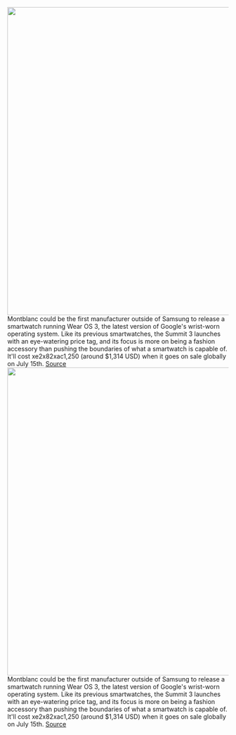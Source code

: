 <img src='https://cdn.vox-cdn.com/thumbor/DjL-6nXFTblKmh3b_l1klTwgQK8=/0x0:3830x2552/1200x800/filters:focal(1609x970:2221x1582)/cdn.vox-cdn.com/uploads/chorus_image/image/71003025/NEW_MTB_MB129272_NTE_01_01_T_2342256.0.jpg' width='700px' /><br/>
Montblanc could be the first manufacturer outside of Samsung to release a smartwatch running Wear OS 3, the latest version of Google's wrist-worn operating system. Like its previous smartwatches, the Summit 3 launches with an eye-watering price tag, and its focus is more on being a fashion accessory than pushing the boundaries of what a smartwatch is capable of. It'll cost xe2x82xac1,250 (around $1,314 USD) when it goes on sale globally on July 15th.
<a href='https://www.theverge.com/2022/6/22/23178170/montblanc-summit-3-smartwatch-wear-os-3-price-release-date-features'> Source <a/><img src='https://cdn.vox-cdn.com/thumbor/DjL-6nXFTblKmh3b_l1klTwgQK8=/0x0:3830x2552/1200x800/filters:focal(1609x970:2221x1582)/cdn.vox-cdn.com/uploads/chorus_image/image/71003025/NEW_MTB_MB129272_NTE_01_01_T_2342256.0.jpg' width='700px' /><br/>
Montblanc could be the first manufacturer outside of Samsung to release a smartwatch running Wear OS 3, the latest version of Google's wrist-worn operating system. Like its previous smartwatches, the Summit 3 launches with an eye-watering price tag, and its focus is more on being a fashion accessory than pushing the boundaries of what a smartwatch is capable of. It'll cost xe2x82xac1,250 (around $1,314 USD) when it goes on sale globally on July 15th.
<a href='https://www.theverge.com/2022/6/22/23178170/montblanc-summit-3-smartwatch-wear-os-3-price-release-date-features'> Source <a/>